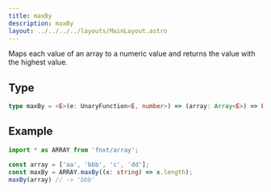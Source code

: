 ```yaml
---
title: maxBy
description: maxBy
layout: ../../../../layouts/MainLayout.astro
---
```

Maps each value of an array to a numeric value and returns the value with the highest value.

## Type

```ts
type maxBy = <E>(e: UnaryFunction<E, number>) => (array: Array<E>) => E
```

## Example

```ts
import * as ARRAY from 'fnxt/array';

const array = ['aa', 'bbb', 'c', 'dd'];
const maxBy = ARRAY.maxBy((x: string) => x.length);
maxBy(array) // -> 'bbb'
```
